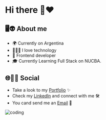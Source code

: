 # Hi there 🫶❤️

## 🖥️👽 About me
- 🌍   Currently on Argentina
- 👨🏻‍💻   I love technology
- 🚀   Frontend developer
- 🎓   Currently Learning Full Stack on NUCBA.

## 🌐🤝🏻 Social
- Take a look to my [Portfolio](https://www.victoriodev.ar/) ✨
- Check my [LinkedIn](https://www.linkedin.com/in/victoriocaccioppoli/) and connect with me 🛠️
- You cand send me an [Email](victoriocaccioppoli@gmail.com) 📧
 
![coding](https://media.giphy.com/media/ly8G39g1ujpNm/giphy.gif)
